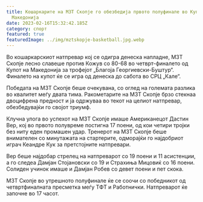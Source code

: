 ```yaml
---
title: Кошаркарите на МЗТ Скопје го обезбедија првото полуфинале во Купот на
  Македонија
date: 2023-02-16T15:32:42.185Z
category: спорт
featured: true
featuredImage: ../img/mztskopje-basketball.jpg.webp
---
```


Во кошаркарскиот натпревар кој се одигра денеска напладне, МЗТ Скопје лесно славеше против Кожув со 80-68 во четврт-финалето од Купот на Македонија за трофејот „Благоја Георгиевски-Буштур“. Финалето на купот ќе се игра од денеска до сабота во СРЦ „Кале“.

Победата на МЗТ Скопје беше очекувана, со оглед на големата разлика во квалитет меѓу двата тима. Pакометарите на МЗТ Скопје брзо стекнаа двоцифрена предност и ја одржуваа во текот на целиот натпревар, обезбедувајќи го својот триумф.

Клучна улога во успехот на МЗТ Скопје имаше Американецот Дастин Вер, кој во првото полувреме постигна 17 поени, од кои четири тројки без ниту еден промашен удар. Тренерот на МЗТ Скопје беше внимателен со минутажата на стартерите, одморајќи го најдобриот играч Кеандре Кук за претстојните натпревари.

Вер беше најдобар стрелец на натпреварот со 19 поени и 11 асистенции, а го следеа Дамјан Стојановски со 19 и Страхиња Мицовиќ со 16 поени. Солиден учинок имаше и Дамјан Робев со девет поени и пет скока.

МЗТ Скопје во утрешното полуфинале ќе се соочи со победникот од четвртфиналната пресметка меѓу ТФТ и Работнички. Натпреварот ќе започне во 17 часот.
